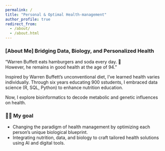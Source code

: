 ```yaml
---
permalink: /
title: "Personal & Optimal Health-management"
author_profile: true
redirect_from: 
  - /about/
  - /about.html
---
```


### **[About Me] Bridging Data, Biology, and Personalized Health**  
“Warren Buffett eats  hamburgers and soda every day.  :hamburger:  
However, he remains in good health at the age of 94.” 	

Inspired by Warren Buffett’s unconventional diet, I’ve learned health varies individually. Through six years educating 900 sstudents, I embraced data science (R, SQL, Python) to enhance nutrition education.  

Now, I explore bioinformatics to decode metabolic and genetic influences on health.  

### :running_woman: **My goal** 
- Changing the paradigm of health management by optimizing each person’s unique biological blueprint.
- Integrating nutrition, data, and biology to craft tailored health solutions using AI and digital tools. 
